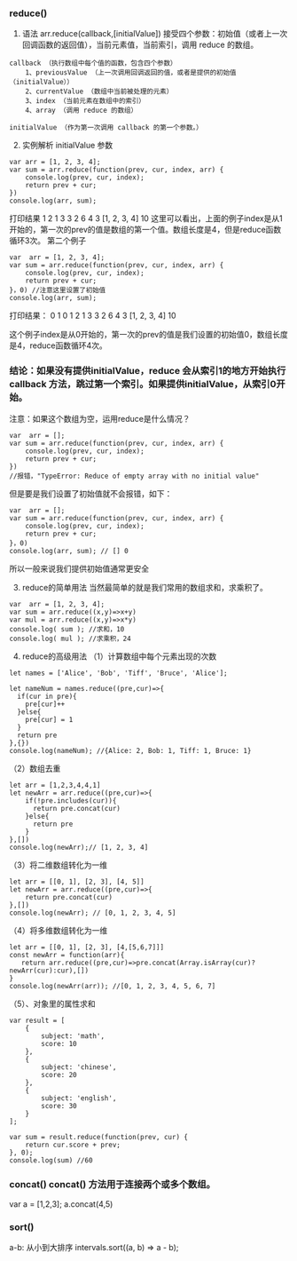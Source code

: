 ### reduce()
1. 语法
arr.reduce(callback,[initialValue])
接受四个参数：初始值（或者上一次回调函数的返回值），当前元素值，当前索引，调用 reduce 的数组。
```
callback （执行数组中每个值的函数，包含四个参数）
    1、previousValue （上一次调用回调返回的值，或者是提供的初始值（initialValue））
    2、currentValue （数组中当前被处理的元素）
    3、index （当前元素在数组中的索引）
    4、array （调用 reduce 的数组）

initialValue （作为第一次调用 callback 的第一个参数。）
```
2. 实例解析 initialValue 参数
```
var arr = [1, 2, 3, 4];
var sum = arr.reduce(function(prev, cur, index, arr) {
    console.log(prev, cur, index);
    return prev + cur;
})
console.log(arr, sum);
```
打印结果
1 2 1
3 3 2
6 4 3
[1, 2, 3, 4] 10
这里可以看出，上面的例子index是从1开始的，第一次的prev的值是数组的第一个值。数组长度是4，但是reduce函数循环3次。
第二个例子
```
var  arr = [1, 2, 3, 4];
var sum = arr.reduce(function(prev, cur, index, arr) {
    console.log(prev, cur, index);
    return prev + cur;
}，0) //注意这里设置了初始值
console.log(arr, sum);
```
打印结果：
0 1 0
1 2 1
3 3 2
6 4 3
[1, 2, 3, 4] 10

这个例子index是从0开始的，第一次的prev的值是我们设置的初始值0，数组长度是4，reduce函数循环4次。

### 结论：如果没有提供initialValue，reduce 会从索引1的地方开始执行 callback 方法，跳过第一个索引。如果提供initialValue，从索引0开始。

注意：如果这个数组为空，运用reduce是什么情况？
```
var  arr = [];
var sum = arr.reduce(function(prev, cur, index, arr) {
    console.log(prev, cur, index);
    return prev + cur;
})
//报错，"TypeError: Reduce of empty array with no initial value"
```
但是要是我们设置了初始值就不会报错，如下：
```
var  arr = [];
var sum = arr.reduce(function(prev, cur, index, arr) {
    console.log(prev, cur, index);
    return prev + cur;
}，0)
console.log(arr, sum); // [] 0
```
所以一般来说我们提供初始值通常更安全

3. reduce的简单用法
当然最简单的就是我们常用的数组求和，求乘积了。
```
var  arr = [1, 2, 3, 4];
var sum = arr.reduce((x,y)=>x+y)
var mul = arr.reduce((x,y)=>x*y)
console.log( sum ); //求和，10
console.log( mul ); //求乘积，24
```

4. reduce的高级用法
（1）计算数组中每个元素出现的次数
```
let names = ['Alice', 'Bob', 'Tiff', 'Bruce', 'Alice'];

let nameNum = names.reduce((pre,cur)=>{
  if(cur in pre){
    pre[cur]++
  }else{
    pre[cur] = 1 
  }
  return pre
},{})
console.log(nameNum); //{Alice: 2, Bob: 1, Tiff: 1, Bruce: 1}
```
（2）数组去重
```
let arr = [1,2,3,4,4,1]
let newArr = arr.reduce((pre,cur)=>{
    if(!pre.includes(cur)){
      return pre.concat(cur)
    }else{
      return pre
    }
},[])
console.log(newArr);// [1, 2, 3, 4]
```
（3）将二维数组转化为一维
```
let arr = [[0, 1], [2, 3], [4, 5]]
let newArr = arr.reduce((pre,cur)=>{
    return pre.concat(cur)
},[])
console.log(newArr); // [0, 1, 2, 3, 4, 5]
```
（4）将多维数组转化为一维
```
let arr = [[0, 1], [2, 3], [4,[5,6,7]]]
const newArr = function(arr){
   return arr.reduce((pre,cur)=>pre.concat(Array.isArray(cur)?newArr(cur):cur),[])
}
console.log(newArr(arr)); //[0, 1, 2, 3, 4, 5, 6, 7]
```
（5）、对象里的属性求和
```
var result = [
    {
        subject: 'math',
        score: 10
    },
    {
        subject: 'chinese',
        score: 20
    },
    {
        subject: 'english',
        score: 30
    }
];

var sum = result.reduce(function(prev, cur) {
    return cur.score + prev;
}, 0);
console.log(sum) //60
```
### concat() concat() 方法用于连接两个或多个数组。
var a = [1,2,3];
a.concat(4,5)

### sort()
a-b: 从小到大排序
intervals.sort((a, b) => a - b);